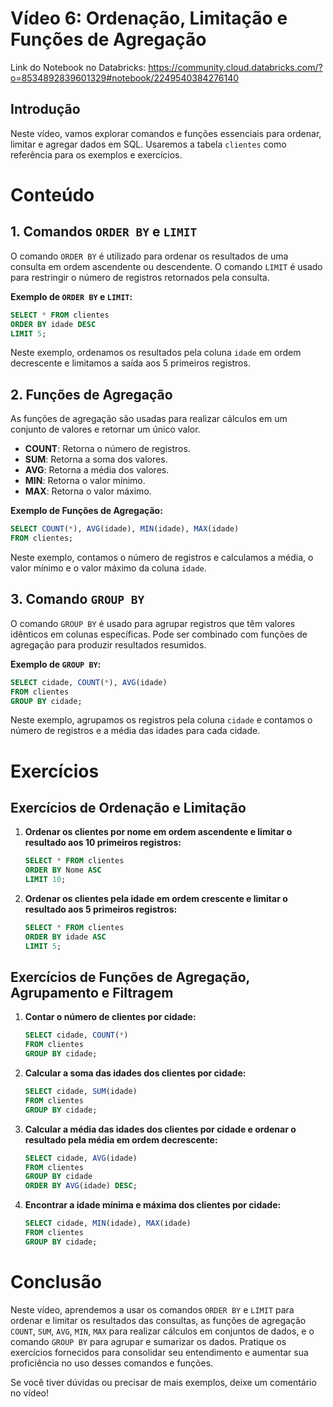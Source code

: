 # Vídeo 6: Ordenação, Limitação e Funções de Agregação

Link do Notebook no Databricks: https://community.cloud.databricks.com/?o=8534892839601329#notebook/2249540384276140

## Introdução

Neste vídeo, vamos explorar comandos e funções essenciais para ordenar, limitar e agregar dados em SQL. Usaremos a tabela `clientes` como referência para os exemplos e exercícios.

# Conteúdo

## 1. Comandos `ORDER BY` e `LIMIT`

O comando `ORDER BY` é utilizado para ordenar os resultados de uma consulta em ordem ascendente ou descendente. O comando `LIMIT` é usado para restringir o número de registros retornados pela consulta.

**Exemplo de `ORDER BY` e `LIMIT`:**

```sql
SELECT * FROM clientes
ORDER BY idade DESC
LIMIT 5;
```

Neste exemplo, ordenamos os resultados pela coluna `idade` em ordem decrescente e limitamos a saída aos 5 primeiros registros.

## 2. Funções de Agregação

As funções de agregação são usadas para realizar cálculos em um conjunto de valores e retornar um único valor.

- **COUNT**: Retorna o número de registros.
- **SUM**: Retorna a soma dos valores.
- **AVG**: Retorna a média dos valores.
- **MIN**: Retorna o valor mínimo.
- **MAX**: Retorna o valor máximo.

**Exemplo de Funções de Agregação:**

```sql
SELECT COUNT(*), AVG(idade), MIN(idade), MAX(idade)
FROM clientes;
```

Neste exemplo, contamos o número de registros e calculamos a média, o valor mínimo e o valor máximo da coluna `idade`.

## 3. Comando `GROUP BY`

O comando `GROUP BY` é usado para agrupar registros que têm valores idênticos em colunas específicas. Pode ser combinado com funções de agregação para produzir resultados resumidos.

**Exemplo de `GROUP BY`:**

```sql
SELECT cidade, COUNT(*), AVG(idade)
FROM clientes
GROUP BY cidade;
```

Neste exemplo, agrupamos os registros pela coluna `cidade` e contamos o número de registros e a média das idades para cada cidade.

# Exercícios

## Exercícios de Ordenação e Limitação

1. **Ordenar os clientes por nome em ordem ascendente e limitar o resultado aos 10 primeiros registros:**

   ```sql
   SELECT * FROM clientes
   ORDER BY Nome ASC
   LIMIT 10;
   ```

2. **Ordenar os clientes pela idade em ordem crescente e limitar o resultado aos 5 primeiros registros:**

   ```sql
   SELECT * FROM clientes
   ORDER BY idade ASC
   LIMIT 5;
   ```

## Exercícios de Funções de Agregação, Agrupamento e Filtragem

1. **Contar o número de clientes por cidade:**

   ```sql
   SELECT cidade, COUNT(*)
   FROM clientes
   GROUP BY cidade;
   ```

2. **Calcular a soma das idades dos clientes por cidade:**

   ```sql
   SELECT cidade, SUM(idade)
   FROM clientes
   GROUP BY cidade;
   ```

3. **Calcular a média das idades dos clientes por cidade e ordenar o resultado pela média em ordem decrescente:**

   ```sql
   SELECT cidade, AVG(idade)
   FROM clientes
   GROUP BY cidade
   ORDER BY AVG(idade) DESC;
   ```

4. **Encontrar a idade mínima e máxima dos clientes por cidade:**

   ```sql
   SELECT cidade, MIN(idade), MAX(idade)
   FROM clientes
   GROUP BY cidade;
   ```

# Conclusão

Neste vídeo, aprendemos a usar os comandos `ORDER BY` e `LIMIT` para ordenar e limitar os resultados das consultas, as funções de agregação `COUNT`, `SUM`, `AVG`, `MIN`, `MAX` para realizar cálculos em conjuntos de dados, e o comando `GROUP BY` para agrupar e sumarizar os dados. Pratique os exercícios fornecidos para consolidar seu entendimento e aumentar sua proficiência no uso desses comandos e funções. 

Se você tiver dúvidas ou precisar de mais exemplos, deixe um comentário no vídeo!
